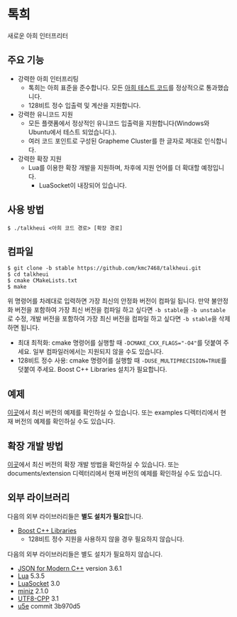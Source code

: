 # 톡희
새로운 아희 인터프리터

## 주요 기능
- 강력한 아희 인터프리팅
	- 톡희는 아희 표준을 준수합니다. 모든 [아희 테스트 코드](https://github.com/aheui/snippets)를 정상적으로 통과했습니다.
	- 128비트 정수 입출력 및 계산을 지원합니다.
- 강력한 유니코드 지원
	- 모든 플랫폼에서 정상적인 유니코드 입출력을 지원합니다(Windows와 Ubuntu에서 테스트 되었습니다.).
	- 여러 코드 포인트로 구성된 Grapheme Cluster를 한 글자로 제대로 인식합니다.
- 강력한 확장 지원
	- Lua를 이용한 확장 개발을 지원하며, 차후에 지원 언어를 더 확대할 예정입니다.
		- LuaSocket이 내장되어 있습니다.

## 사용 방법
```
$ ./talkheui <아희 코드 경로> [확장 경로]
```

## 컴파일
```
$ git clone -b stable https://github.com/kmc7468/talkheui.git
$ cd talkheui
$ cmake CMakeLists.txt
$ make
```
위 명령어를 차례대로 입력하면 가장 최신의 안정화 버전이 컴파일 됩니다. 만약 불안정화 버전을 포함하여 가장 최신 버전을 컴파일 하고 싶다면 `-b stable`을 `-b unstable`로 수정, 개발 버전을 포함하여 가장 최신 버전을 컴파일 하고 싶다면 `-b stable`을 삭제하면 됩니다.

- 최대 최적화: cmake 명령어를 실행할 때 `-DCMAKE_CXX_FLAGS="-O4"`를 덧붙여 주세요. 일부 컴파일러에서는 지원되지 않을 수도 있습니다.
- 128비트 정수 사용: cmake 명령어를 실행할 때 `-DUSE_MULTIPRECISION=TRUE`를 덧붙여 주세요. Boost C++ Libraries 설치가 필요합니다.

## 예제
[이곳](https://github.com/kmc7468/talkheui/tree/master/examples)에서 최신 버전의 예제를 확인하실 수 있습니다. 또는 examples 디렉터리에서 현재 버전의 예제를 확인하실 수도 있습니다.

## 확장 개발 방법
[이곳](https://github.com/kmc7468/talkheui/tree/master/documents/확장)에서 최신 버전의 확장 개발 방법을 확인하실 수 있습니다. 또는 documents/extension 디렉터리에서 현재 버전의 예제를 확인하실 수도 있습니다.

## 외부 라이브러리
다음의 외부 라이브러리들은 **별도 설치가 필요**합니다.
- [Boost C++ Libraries](https://www.boost.org)
	- 128비트 정수 지원을 사용하지 않을 경우 필요하지 않습니다.

다음의 외부 라이브러리들은 별도 설치가 필요하지 않습니다.
- [JSON for Modern C++](https://github.com/nlohmann/json) version 3.6.1
- [Lua](https://www.lua.org) 5.3.5
- [LuaSocket](https://github.com/diegonehab/luasocket) 3.0
- [miniz](https://github.com/richgel999/miniz) 2.1.0
- [UTF8-CPP](https://github.com/nemtrif/utfcpp) 3.1
- [u5e](https://github.com/ruoso/u5e) commit 3b970d5